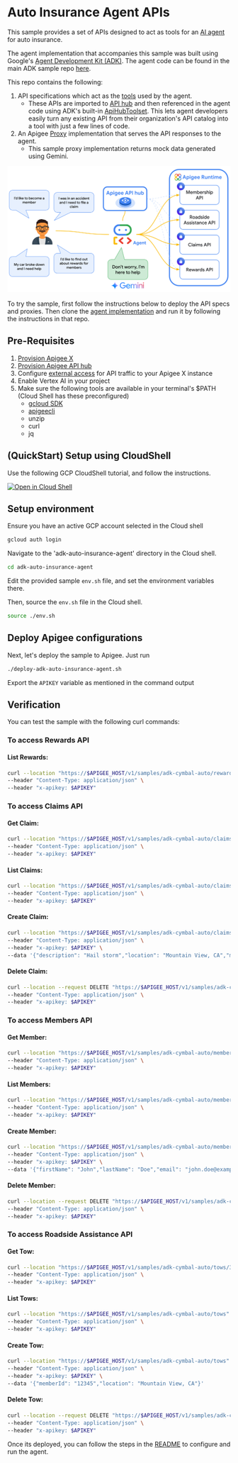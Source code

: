 # Auto Insurance Agent APIs

This sample provides a set of APIs designed to act as tools for an [AI agent](https://cloud.google.com/discover/what-are-ai-agents) for auto insurance.

The agent implementation that accompanies this sample was built using Google's [Agent Development Kit (ADK)](https://google.github.io/adk-docs/). The agent code can be found in the main ADK sample repo [here](https://github.com/google/adk-samples/tree/main/python/agents/auto-insurance-agent).

This repo contains the following:

1. API specifications which act as the [tools](https://google.github.io/adk-docs/tools/) used by the agent.
    * These APIs are imported to [API hub](https://cloud.google.com/apigee/docs/apihub/what-is-api-hub) and then referenced in the agent code using ADK's built-in [ApiHubToolset](https://google.github.io/adk-docs/tools/google-cloud-tools/#apigee-api-hub-tools). This lets agent developers easily turn any existing API from their organization's API catalog into a tool with just a few lines of code.
2. An Apigee [Proxy](https://cloud.google.com/apigee/docs/api-platform/fundamentals/understanding-apis-and-api-proxies#whatisanapiproxy) implementation that serves the API responses to the agent.
    * This sample proxy implementation returns mock data generated using Gemini.

![architecture](./images/arch.png)

To try the sample, first follow the instructions below to deploy the API specs and proxies. Then clone the [agent implementation](https://github.com/google/adk-samples/tree/main/python/agents/auto-insurance-agent) and run it by following the instructions in that repo.


## Pre-Requisites

1. [Provision Apigee X](https://cloud.google.com/apigee/docs/api-platform/get-started/provisioning-intro)
2. [Provision Apigee API hub](https://cloud.google.com/apigee/docs/apihub/provision)
3. Configure [external access](https://cloud.google.com/apigee/docs/api-platform/get-started/configure-routing#external-access) for API traffic to your Apigee X instance
4. Enable Vertex AI in your project
5. Make sure the following tools are available in your terminal's $PATH (Cloud Shell has these preconfigured)
    - [gcloud SDK](https://cloud.google.com/sdk/docs/install)
    - [apigeecli](https://github.com/apigee/apigeecli)
    - unzip
    - curl
    - jq

## (QuickStart) Setup using CloudShell

Use the following GCP CloudShell tutorial, and follow the instructions.

[![Open in Cloud Shell](https://gstatic.com/cloudssh/images/open-btn.png)](https://ssh.cloud.google.com/cloudshell/open?cloudshell_git_repo=https://github.com/GoogleCloudPlatform/apigee-samples&cloudshell_git_branch=main&cloudshell_workspace=.&cloudshell_tutorial=adk-auto-insurance-agent/docs/cloudshell-tutorial.md)

## Setup environment

Ensure you have an active GCP account selected in the Cloud shell

```sh
gcloud auth login
```

Navigate to the 'adk-auto-insurance-agent' directory in the Cloud shell.

```sh
cd adk-auto-insurance-agent
```

Edit the provided sample `env.sh` file, and set the environment variables there.

Then, source the `env.sh` file in the Cloud shell.

```sh
source ./env.sh
```

## Deploy Apigee configurations

Next, let's deploy the sample to Apigee. Just run

```bash
./deploy-adk-auto-insurance-agent.sh
```

Export the `APIKEY` variable as mentioned in the command output

## Verification

You can test the sample with the following curl commands:

### To access Rewards API

#### List Rewards:

```sh
curl --location "https://$APIGEE_HOST/v1/samples/adk-cymbal-auto/rewards" \
--header "Content-Type: application/json" \
--header "x-apikey: $APIKEY"
```

### To access Claims API

#### Get Claim:

```sh
curl --location "https://$APIGEE_HOST/v1/samples/adk-cymbal-auto/claims/31432" \
--header "Content-Type: application/json" \
--header "x-apikey: $APIKEY"
```

#### List Claims:

```sh
curl --location "https://$APIGEE_HOST/v1/samples/adk-cymbal-auto/claims" \
--header "Content-Type: application/json" \
--header "x-apikey: $APIKEY"
```

#### Create Claim:

```sh
curl --location "https://$APIGEE_HOST/v1/samples/adk-cymbal-auto/claims" \
--header "Content-Type: application/json" \
--header "x-apikey: $APIKEY" \
--data '{"description": "Hail storm","location": "Mountain View, CA","memberId": "12345","reason": "HAIL_DAMAGE","vehicle": "Toyota Camry"}'
```

#### Delete Claim:

```sh
curl --location --request DELETE "https://$APIGEE_HOST/v1/samples/adk-cymbal-auto/claims/12345" \
--header "Content-Type: application/json" \
--header "x-apikey: $APIKEY"
```

### To access Members API

#### Get Member:

```sh
curl --location "https://$APIGEE_HOST/v1/samples/adk-cymbal-auto/members/31432" \
--header "Content-Type: application/json" \
--header "x-apikey: $APIKEY"
```

#### List Members:

```sh
curl --location "https://$APIGEE_HOST/v1/samples/adk-cymbal-auto/members" \
--header "Content-Type: application/json" \
--header "x-apikey: $APIKEY"
```

#### Create Member:

```sh
curl --location "https://$APIGEE_HOST/v1/samples/adk-cymbal-auto/members" \
--header "Content-Type: application/json" \
--header "x-apikey: $APIKEY" \
--data '{"firstName": "John","lastName": "Doe","email": "john.doe@example.com","phoneNumber": "555-123-4567","address": "123 Highland Dr","city": "Some Creek","state": "GA","zip": "30303"}'
```

#### Delete Member:

```sh
curl --location --request DELETE "https://$APIGEE_HOST/v1/samples/adk-cymbal-auto/members/12345" \
--header "Content-Type: application/json" \
--header "x-apikey: $APIKEY"
```

### To access Roadside Assistance API

#### Get Tow:

```sh
curl --location "https://$APIGEE_HOST/v1/samples/adk-cymbal-auto/tows/31432" \
--header "Content-Type: application/json" \
--header "x-apikey: $APIKEY"
```

#### List Tows:

```sh
curl --location "https://$APIGEE_HOST/v1/samples/adk-cymbal-auto/tows" \
--header "Content-Type: application/json" \
--header "x-apikey: $APIKEY"
```

#### Create Tow:

```sh
curl --location "https://$APIGEE_HOST/v1/samples/adk-cymbal-auto/tows" \
--header "Content-Type: application/json" \
--header "x-apikey: $APIKEY" \
--data '{"memberId": "12345","location": "Mountain View, CA"}'
```

#### Delete Tow:

```sh
curl --location --request DELETE "https://$APIGEE_HOST/v1/samples/adk-cymbal-auto/tows/45345" \
--header "Content-Type: application/json" \
--header "x-apikey: $APIKEY"
```

Once its deployed, you can follow the steps in the [README](https://github.com/ssvaidyanathan/adk-samples/tree/main/python/agents/auto-insurance-agent) to configure and run the agent.